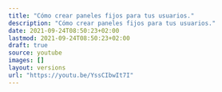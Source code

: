 ```yaml
---
title: "Cómo crear paneles fijos para tus usuarios."
description: "Cómo crear paneles fijos para tus usuarios."
date: 2021-09-24T08:50:23+02:00
lastmod: 2021-09-24T08:50:23+02:00
draft: true
source: youtube
images: []
layout: versions
url: "https://youtu.be/YssCIbwIt7I"
---
```

